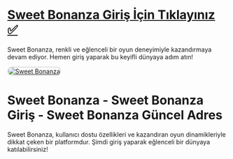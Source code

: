 # <a href="https://t2m.io/2284401">Sweet Bonanza Giriş İçin Tıklayınız ✅</a>
Sweet Bonanza, renkli ve eğlenceli bir oyun deneyimiyle kazandırmaya devam ediyor. Hemen giriş yaparak bu keyifli dünyaya adım atın!

<a href="https://t2m.io/2284401" title="Sweet Bonanza">
    <img src="https://i.ibb.co/gtF7ptH/photo-2025-01-13-14-27-16.jpg" alt="Sweet Bonanza" style="max-width: 100%; border: 2px solid #ddd; border-radius: 10px;">
</a>

# Sweet Bonanza - Sweet Bonanza Giriş - Sweet Bonanza Güncel Adres
Sweet Bonanza, kullanıcı dostu özellikleri ve kazandıran oyun dinamikleriyle dikkat çeken bir platformdur. Şimdi giriş yaparak eğlenceli bir dünyaya katılabilirsiniz!
